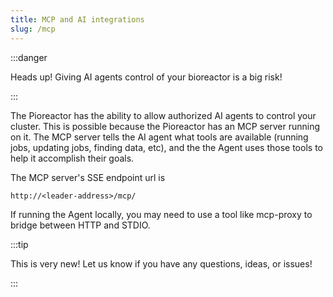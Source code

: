 ```yaml
---
title: MCP and AI integrations
slug: /mcp
---
```


:::danger

Heads up! Giving AI agents control of your bioreactor is a big risk!

:::

The Pioreactor has the ability to allow authorized AI agents to control your cluster. This is possible because the Pioreactor has an MCP server running on it. The MCP server tells the AI agent what tools are available (running jobs, updating jobs, finding data, etc), and the the Agent uses those tools to help it accomplish their goals.

The MCP server's SSE endpoint url is

  ```
  http://<leader-address>/mcp/
  ```

If running the Agent locally, you may need to use a tool like mcp-proxy to bridge between HTTP and STDIO.

:::tip

This is very new! Let us know if you have any questions, ideas, or issues!

:::